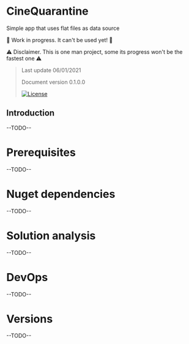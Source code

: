 # CineQuarantine
Simple app that uses flat files as data source

🚧 Work in progress. It can't be used yet! 🚧

⚠️ Disclaimer. This is one man project, some its progress won't be the fastest one ⚠️


> Last update 06/01/2021
> 
> Document version 0.1.0.0
>
> [![License](https://img.shields.io/badge/License-Apache%202.0-blue.svg)](https://opensource.org/licenses/Apache-2.0)

## Introduction

--TODO--

# Prerequisites

--TODO--

# Nuget dependencies

--TODO--

# Solution analysis

--TODO--

# DevOps

--TODO--

# Versions

--TODO--

